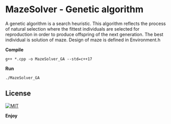 # MazeSolver - Genetic algorithm

A genetic algorithm is a search heuristic. This algorithm reflects the process of natural selection where the fittest individuals are selected for reproduction in order to produce offspring of the next generation. The best individual is solution of maze. Design of maze is defined in Environment.h

**Compile**
```
g++ *.cpp -o MazeSolver_GA --std=c++17
```

**Run**
```
./MazeSolver_GA
```

## License

[![MIT](https://img.shields.io/github/license/marhor3327/MazeSolver_GA.svg)](LICENSE)

**Enjoy**
